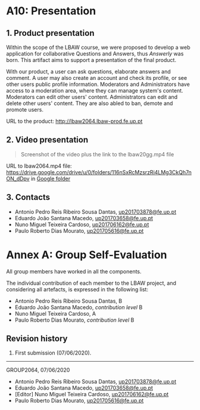 # A10: Presentation
 
## 1. Product presentation
  
Within the scope of the LBAW course, we were proposed to develop a web application for collaborative Questions and Answers, thus _Answerly_ was born. This artifact aims to support a presentation of the final product.

With our product, a user can ask questions, elaborate answers and comment. A user may also create an account and check its profile, or see other users public profile information. Moderators and Administrators have access to a moderation area, where they can manage system's content. Moderators can edit other users' content. Administrators can edit and delete other users' content. They are also abled to ban, demote and promote users.

URL to the product: http://lbaw2064.lbaw-prod.fe.up.pt  

## 2. Video presentation

> Screenshot of the video plus the link to the lbaw20gg.mp4 file  

URL to lbaw2064.mp4 file: https://drive.google.com/drive/u/0/folders/116nSxRcMzsrzRi4LMg3CkQh7nON_dDpv
in [Google folder](https://drive.google.com/open?id=1C8ZAcqh6HRPsQEVpTRDeNNPwzKWXLPh4 "Videos folder")   

## 3. Contacts

- Antonio Pedro Reis Ribeiro Sousa Dantas, up201703878@fe.up.pt
- Eduardo João Santana Macedo, up201703658@fe.up.pt
- Nuno Miguel Teixeira Cardoso, up201706162@fe.up.pt
- Paulo Roberto Dias Mourato, up201705616@fe.up.pt

# Annex A: Group Self-Evaluation

All group members have worked in all the components.

The individual contribution of each member to the LBAW project, and considering all artefacts, is expressed in the following list:

* Antonio Pedro Reis Ribeiro Sousa Dantas, B
* Eduardo João Santana Macedo, _contribution level_ B
* Nuno Miguel Teixeira Cardoso, A
* Paulo Roberto Dias Mourato, _contribution level_ B

## Revision history
1. First submission (07/06/2020).

***
GROUP2064, 07/06/2020
 
- Antonio Pedro Reis Ribeiro Sousa Dantas, up201703878@fe.up.pt
- Eduardo João Santana Macedo, up201703658@fe.up.pt
- [Editor] Nuno Miguel Teixeira Cardoso, up201706162@fe.up.pt
- Paulo Roberto Dias Mourato, up201705616@fe.up.pt